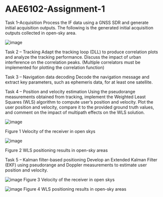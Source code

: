 # AAE6102-Assignment-1

Task 1–Acquisition
Process the IF data using a GNSS SDR and generate initial acquisition outputs. The following is the generated initial acquisition outputs collected in open-sky area.

![image](https://github.com/user-attachments/assets/d8779731-d0a3-4867-9ba7-41627b28fdc5)



Task 2 – Tracking
Adapt the tracking loop (DLL) to produce correlation plots and analyze the tracking performance. Discuss the impact of urban interference on the correlation peaks. (Multiple correlators must be implemented for plotting the correlation function)





Task 3 – Navigation data decoding
Decode the navigation message and extract key parameters, such as ephemeris data, for at least one satellite.





Task 4 – Position and velocity estimation
Using the pseudorange measurements obtained from tracking, implement the Weighted Least Squares (WLS) algorithm to compute user’s position and velocity. Plot the user position and velocity, compare it to the provided ground truth values, and comment on the impact of multipath effects on the WLS solution.


 ![image](https://github.com/user-attachments/assets/f0c6c962-5bd5-4f21-af0b-630c2304c16a)

Figure 1 Velocity of the receiver in open skys


![image](https://github.com/user-attachments/assets/8e3228f1-4bd5-473b-b798-438738c91cf3)


Figure 2 WLS positioning results in open-sky areas




Task 5 – Kalman filter-based positioning
Develop an Extended Kalman Filter (EKF) using pseudorange and Doppler measurements to estimate user position and velocity.


![image](https://github.com/user-attachments/assets/4b04c62b-3f26-4726-82bc-c4ee6130b8de)
Figure 3 Velocity of the receiver in open skys


![image](https://github.com/user-attachments/assets/7a041f05-7bd3-43b1-8e8e-b7190b432352)
Figure 4 WLS positioning results in open-sky areas







